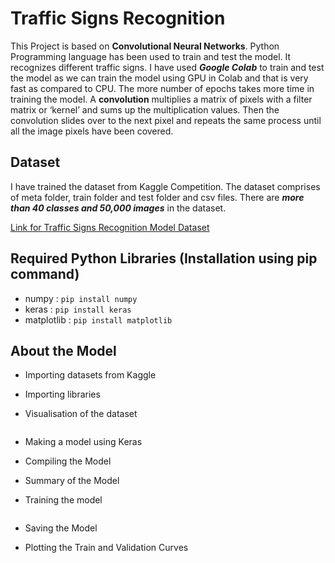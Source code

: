 # Traffic Signs Recognition 

This Project is based on **Convolutional Neural Networks**. Python Programming language has been used to train and test the model. It recognizes different traffic signs. I have used ***Google Colab*** to train and test the model as we can train the model using GPU in Colab and that is very fast as compared to CPU. The more number of epochs takes more time in training the model. A **convolution** multiplies a matrix of pixels with a filter matrix or ‘kernel’ and sums up the multiplication values. Then the convolution slides over to the next pixel and repeats the same process until all the image pixels have been covered.

## Dataset

I have trained the dataset from Kaggle Competition. The dataset comprises of meta folder, train folder and test folder and csv files. There are ***more than 40 classes and 50,000 images*** in the dataset.

[Link for Traffic Signs Recognition Model Dataset](https://www.kaggle.com/meowmeowmeowmeowmeow/gtsrb-german-traffic-sign)

## Required Python Libraries (Installation using pip command)
- numpy : `pip install numpy`
- keras : `pip install keras`
- matplotlib : `pip install matplotlib`

## About the Model

- Importing datasets from Kaggle

- Importing libraries

- Visualisation of the dataset
<img src="">

- Making a model using Keras

- Compiling the Model

- Summary of the Model

- Training the model
<img src = "">

- Saving the Model

- Plotting the Train and Validation Curves
<img src = "">
